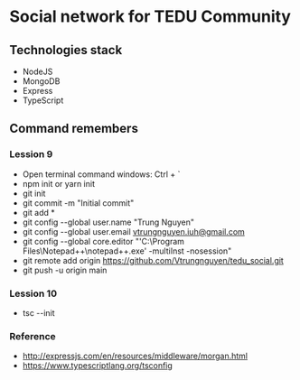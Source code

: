 # Social network for TEDU Community

## Technologies stack

- NodeJS
- MongoDB
- Express
- TypeScript

## Command remembers

### Lession 9

- Open terminal command windows: Ctrl + `
- npm init or yarn init
- git init
- git commit -m "Initial commit"
- git add \*
- git config --global user.name "Trung Nguyen"
- git config --global user.email vtrungnguyen.iuh@gmail.com
- git config --global core.editor "'C:\Program Files\Notepad++\notepad++.exe' -multiInst -nosession"
- git remote add origin https://github.com/Vtrungnguyen/tedu_social.git
- git push -u origin main

### Lession 10

- tsc --init

### Reference

- http://expressjs.com/en/resources/middleware/morgan.html
- https://www.typescriptlang.org/tsconfig
